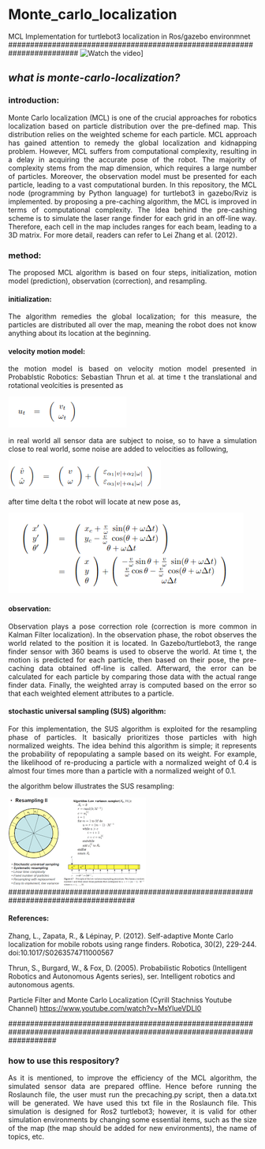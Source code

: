 # Monte_carlo_localization
MCL Implementation for turtlebot3 localization in Ros/gazebo environmnet
########################################################################
![Watch the video](supplimentary/)]
## **_what is monte-carlo-localization?_**
### introduction:
<p align="justify"> Monte Carlo localization (MCL) is one of the crucial approaches for robotics localization based on particle distribution over the pre-defined map. This distribution relies on the weighted scheme for each particle. MCL approach has gained attention to remedy the global localization and kidnapping problem. However, MCL suffers from computational complexity, resulting in a delay in acquiring the accurate pose of the robot. The majority of complexity stems from the map dimension, which requires a large number of particles.
Moreover, the observation model must be presented for each particle, leading to a vast computational burden. In this repository, the MCL node (programming by Python language) for turtlebot3 in gazebo/Rviz is implemented. by proposing a pre-caching algorithm, the MCL is improved in terms of computational complexity. The Idea behind the pre-cashing scheme is to simulate the laser range finder for each grid in an off-line way. Therefore, each cell in the map includes ranges for each beam, leading to a 3D matrix. For more detail, readers can refer to Lei Zhang et al. (2012).</p>

### method:
<p align="justify"> The proposed MCL algorithm is based on four steps, initialization, motion model (prediction), observation (correction), and resampling.</p>

#### initialization:
 <p align="justify"> The algorithm remedies the global localization; for this measure, the particles are distributed all over the map, meaning the robot does not know anything about its location at the beginning.</p>
 
#### velocity motion model:
<p align="justify"> the motion model is based on velocity motion model presented in Probablstic Robotics: Sebastian Thrun et al.
 at time t the translational and rotational veolcities is presented as </p>
 
![My Image](supplimentary/1.png)
<p align="justify">in real world all sensor data are subject to noise, so to have a simulation close to real world, some noise are added to velocities as following,</p>

![My Image](supplimentary/3.png)

<p align="justify"> after time delta t the robot will locate at new pose as,</p>

![My Image](supplimentary/2.png)

#### observation:

<p align="justify"> Observation plays a pose correction role (correction is more common in Kalman Filter localization). In the observation phase, the robot observes the world related to the position it is located. In Gazebo/turtlebot3, the range finder sensor with 360 beams is used to observe the world.
 At time t, the motion is predicted for each particle, then based on their pose, the pre-caching data obtained off-line is called. Afterward, the error can be calculated for each particle by comparing those data with the actual range finder data. Finally, the weighted array is computed based on the error so that each weighted element attributes to a particle.</p>
 
#### stochastic universal sampling (SUS) algorithm:
<p align="justify"> For this implementation, the SUS algorithm is exploited for the resampling phase of particles. It basically prioritizes those particles with high normalized weights. The idea behind this algorithm is simple; it represents the probability of repopulating a sample based on its weight. For example, the likelihood of re-producing a particle with a normalized weight of 0.4 is almost four times more than a particle with a normalized weight of 0.1.</p>

<p align="justify">the algorithm below illustrates the SUS resampling:</p>

![My Image](supplimentary/index.png)
#####################################################################################
#### References:

Zhang, L., Zapata, R., & Lépinay, P. (2012). Self-adaptive Monte Carlo localization for mobile robots using range finders. Robotica, 30(2), 229-244. doi:10.1017/S0263574711000567

Thrun, S., Burgard, W., & Fox, D. (2005). Probabilistic Robotics (Intelligent Robotics and Autonomous Agents series), ser. Intelligent robotics and autonomous agents.

Particle Filter and Monte Carlo Localization (Cyrill Stachniss Youtube Channel) https://www.youtube.com/watch?v=MsYlueVDLI0

###########################################################################################################################

### how to use this respository?

<p align="justify">As it is mentioned, to improve the efficiency of the MCL algorithm, the simulated sensor data are prepared offline. Hence before running the Roslaunch file, the user must run the precaching.py script, then a data.txt will be generated. We have used this txt file in the Roslaunch file.
This simulation is designed for Ros2 turtlebot3; however, it is valid for other simulation environments by changing some essential items, such as the size of the map (the map should be added for new environments), the name of topics, etc.</p>




